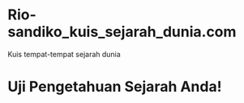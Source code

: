 # Rio-sandiko_kuis_sejarah_dunia.com
Kuis tempat-tempat sejarah dunia
<!DOCTYPE html>
<html lang="id">
<head>
    <meta charset="UTF-8">
    <title>Kuis Tempat Bersejarah</title>
    <link rel="stylesheet" href="style.css">
</head>
<body>
    <div class="container">
        <h1>Uji Pengetahuan Sejarah Anda!</h1>
        <div id="kuis-container">
            </div>
        <button id="tombol-kirim" style="display:none;">Kirim Jawaban</button>
        <div id="hasil-container" style="display:none;">
            </div>
    </div>
    <script src="script.js"></script>
</body>
</html>
